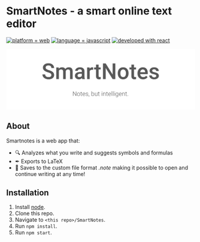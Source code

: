 # SmartNotes - a smart online text editor

[![platform = web](https://img.shields.io/badge/platform-web-13f27c.svg)](#)
[![language = javascript](https://img.shields.io/badge/language-javascript-ff45e6.svg)](#)
[![developed with react](https://img.shields.io/badge/developed%20with-react-00c8ff.svg)](#)

[![AutoSMS banner](/README_res/banner.png?raw=true)](#)

## About

Smartnotes is a web app that:

- 🔍 Analyzes what you write and suggests symbols and formulas
- ✒ Exports to LaTeX
- 💾 Saves to the custom file format *.note* making it possible to open and continue writing at any time!

## Installation

1. Install [node](https://nodejs.org/).
2. Clone this repo.
3. Navigate to `<this repo>/SmartNotes`.
4. Run `npm install`.
5. Run `npm start`.
